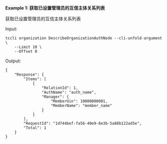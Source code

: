 **Example 1: 获取已设置管理员的互信主体关系列表**

获取已设置管理员的互信主体关系列表

Input: 

```
tccli organization DescribeOrganizationAuthNode --cli-unfold-argument  \
    --Limit 10 \
    --Offset 0
```

Output: 
```
{
    "Response": {
        "Items": [
            {
                "RelationId": 1,
                "AuthName": "auth_name",
                "Manager": {
                    "MemberUin": 10000000001,
                    "MemberName": "member_name"
                }
            }
        ],
        "RequestId": "1d744bef-fa56-40e9-8e3b-5a88b122ad5e",
        "Total": 1
    }
}
```

